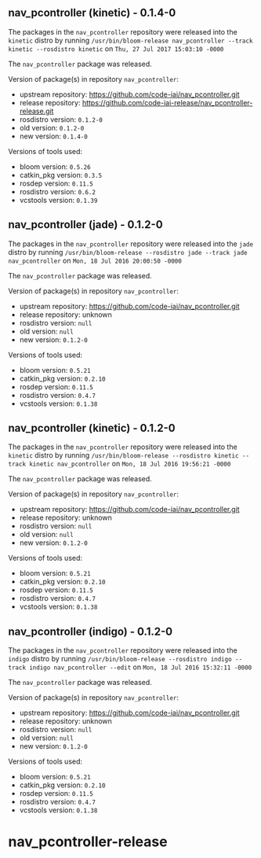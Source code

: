 ## nav_pcontroller (kinetic) - 0.1.4-0

The packages in the `nav_pcontroller` repository were released into the `kinetic` distro by running `/usr/bin/bloom-release nav_pcontroller --track kinetic --rosdistro kinetic` on `Thu, 27 Jul 2017 15:03:10 -0000`

The `nav_pcontroller` package was released.

Version of package(s) in repository `nav_pcontroller`:

- upstream repository: https://github.com/code-iai/nav_pcontroller.git
- release repository: https://github.com/code-iai-release/nav_pcontroller-release.git
- rosdistro version: `0.1.2-0`
- old version: `0.1.2-0`
- new version: `0.1.4-0`

Versions of tools used:

- bloom version: `0.5.26`
- catkin_pkg version: `0.3.5`
- rosdep version: `0.11.5`
- rosdistro version: `0.6.2`
- vcstools version: `0.1.39`


## nav_pcontroller (jade) - 0.1.2-0

The packages in the `nav_pcontroller` repository were released into the `jade` distro by running `/usr/bin/bloom-release --rosdistro jade --track jade nav_pcontroller` on `Mon, 18 Jul 2016 20:00:50 -0000`

The `nav_pcontroller` package was released.

Version of package(s) in repository `nav_pcontroller`:

- upstream repository: https://github.com/code-iai/nav_pcontroller.git
- release repository: unknown
- rosdistro version: `null`
- old version: `null`
- new version: `0.1.2-0`

Versions of tools used:

- bloom version: `0.5.21`
- catkin_pkg version: `0.2.10`
- rosdep version: `0.11.5`
- rosdistro version: `0.4.7`
- vcstools version: `0.1.38`


## nav_pcontroller (kinetic) - 0.1.2-0

The packages in the `nav_pcontroller` repository were released into the `kinetic` distro by running `/usr/bin/bloom-release --rosdistro kinetic --track kinetic nav_pcontroller` on `Mon, 18 Jul 2016 19:56:21 -0000`

The `nav_pcontroller` package was released.

Version of package(s) in repository `nav_pcontroller`:

- upstream repository: https://github.com/code-iai/nav_pcontroller.git
- release repository: unknown
- rosdistro version: `null`
- old version: `null`
- new version: `0.1.2-0`

Versions of tools used:

- bloom version: `0.5.21`
- catkin_pkg version: `0.2.10`
- rosdep version: `0.11.5`
- rosdistro version: `0.4.7`
- vcstools version: `0.1.38`


## nav_pcontroller (indigo) - 0.1.2-0

The packages in the `nav_pcontroller` repository were released into the `indigo` distro by running `/usr/bin/bloom-release --rosdistro indigo --track indigo nav_pcontroller --edit` on `Mon, 18 Jul 2016 15:32:11 -0000`

The `nav_pcontroller` package was released.

Version of package(s) in repository `nav_pcontroller`:

- upstream repository: https://github.com/code-iai/nav_pcontroller.git
- release repository: unknown
- rosdistro version: `null`
- old version: `null`
- new version: `0.1.2-0`

Versions of tools used:

- bloom version: `0.5.21`
- catkin_pkg version: `0.2.10`
- rosdep version: `0.11.5`
- rosdistro version: `0.4.7`
- vcstools version: `0.1.38`


# nav_pcontroller-release